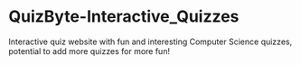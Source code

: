 # QuizByte-Interactive_Quizzes
Interactive quiz website with fun and interesting Computer Science quizzes, potential to add more quizzes for more fun!
